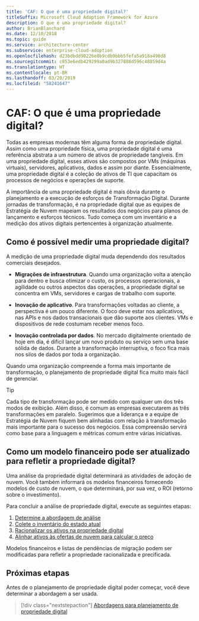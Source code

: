 ```yaml
---
title: 'CAF: O que é uma propriedade digital?'
titleSuffix: Microsoft Cloud Adoption Framework for Azure
description: O que é uma propriedade digital?
author: BrianBlanchard
ms.date: 12/10/2018
ms.topic: guide
ms.service: architecture-center
ms.subservice: enterprise-cloud-adoption
ms.openlocfilehash: d23bdbdd98226e8b9cdb9bbb5fefa5a918a498d8
ms.sourcegitcommit: c053e6edb429299a0ad9b327888d596c48859d4a
ms.translationtype: HT
ms.contentlocale: pt-BR
ms.lasthandoff: 03/20/2019
ms.locfileid: "58241647"
---
```

<!-- markdownlint-disable MD026 -->

# <a name="caf-what-is-a-digital-estate"></a>CAF: O que é uma propriedade digital?

Todas as empresas modernas têm alguma forma de propriedade digital. Assim como uma propriedade física, uma propriedade digital é uma referência abstrata a um número de ativos de propriedade tangíveis. Em uma propriedade digital, esses ativos são compostos por VMs (máquinas virtuais), servidores, aplicativos, dados e assim por diante. Essencialmente, uma propriedade digital é a coleção de ativos de TI que capacitam os processos de negócios e operações de suporte.

A importância de uma propriedade digital é mais óbvia durante o planejamento e a execução de esforços de Transformação Digital. Durante jornadas de transformação, é na propriedade digital que as equipes de Estratégia de Nuvem mapeiam os resultados dos negócios para planos de lançamento e esforços técnicos. Tudo começa com um inventário e a medição dos ativos digitais pertencentes à organização atualmente.

## <a name="how-can-a-digital-estate-be-measured"></a>Como é possível medir uma propriedade digital?

A medição de uma propriedade digital muda dependendo dos resultados comerciais desejados.

- **Migrações de infraestrutura**. Quando uma organização volta a atenção para dentro e busca otimizar o custo, os processos operacionais, a agilidade ou outros aspectos das operações, a propriedade digital se concentra em VMs, servidores e cargas de trabalho com suporte.

- **Inovação de aplicativo**. Para transformações voltadas ao cliente, a perspectiva é um pouco diferente. O foco deve estar nos aplicativos, nas APIs e nos dados transacionais que dão suporte aos clientes. VMs e dispositivos de rede costumam receber menos foco.

- **Inovação controlada por dados**. No mercado digitalmente orientado de hoje em dia, é difícil lançar um novo produto ou serviço sem uma base sólida de dados. Durante a transformação interruptiva, o foco fica mais nos silos de dados por toda a organização.

Quando uma organização compreende a forma mais importante de transformação, o planejamento de propriedade digital fica muito mais fácil de gerenciar.

> [!TIP]
> Cada tipo de transformação pode ser medido com qualquer um dos três modos de exibição. Além disso, é comum as empresas executarem as três transformações em paralelo. Sugerimos que a liderança e a equipe de Estratégia de Nuvem fiquem bem alinhadas com relação à transformação mais importante para o sucesso dos negócios. Essa compreensão servirá como base para a linguagem e métricas comum entre várias iniciativas.

## <a name="how-can-a-financial-model-be-updated-to-reflect-the-digital-estate"></a>Como um modelo financeiro pode ser atualizado para refletir a propriedade digital?

Uma análise da propriedade digital determinará as atividades de adoção de nuvem. Você também informará os modelos financeiros fornecendo modelos de custo de nuvem, o que determinará, por sua vez, o ROI (retorno sobre o investimento).

Para concluir a análise de propriedade digital, execute as seguintes etapas:

1. [Determine a abordagem de análise](approach.md)
1. [Colete o inventário do estado atual](inventory.md)
1. [Racionalizar os ativos na propriedade digital](rationalize.md)
1. [Alinhar ativos às ofertas de nuvem para calcular o preço](calculate.md)

Modelos financeiros e listas de pendências de migração podem ser modificadas para refletir a propriedade racionalizada e precificada.

## <a name="next-steps"></a>Próximas etapas

Antes de o planejamento de propriedade digital poder começar, você deve determinar a abordagem a ser usada.

> [!div class="nextstepaction"]
> [Abordagens para planejamento de propriedade digital](approach.md)